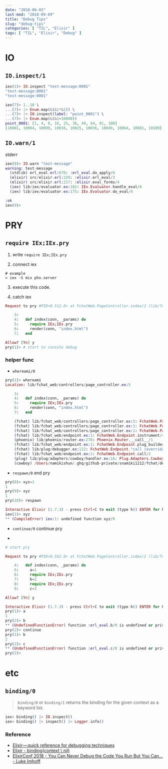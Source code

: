 ```yaml
---
date: "2018-06-03"
last-mod: "2018-09-09"
title: "Debug Tips"
slug: "debug-tips"
categories: [ "TIL", "Elixir" ]
tags: [ "TIL", "Elixir", "Debug" ]
---
```


# IO

## `IO.inspect/1`

```elixir
iex(1)> IO.inspect "test-message:0001"
"test-message:0001"
"test-message:0001"

iex(7)> 1..10 \
...(7)> |> Enum.map(&(&1*&1)) \
...(7)> |> IO.inspect(label: "point_0001") \
...(7)> |> Enum.map(&(&1+10000))
point_0001: [1, 4, 9, 16, 25, 36, 49, 64, 81, 100]
[10001, 10004, 10009, 10016, 10025, 10036, 10049, 10064, 10081, 10100]
```

## `IO.warn/1`

stderr

```elixir
iex(8)> IO.warn "test-message"
warning: test-message
  (stdlib) erl_eval.erl:670: :erl_eval.do_apply/6
  (elixir) src/elixir.erl:229: :elixir.erl_eval/3
  (elixir) src/elixir.erl:217: :elixir.eval_forms/4
  (iex) lib/iex/evaluator.ex:182: IEx.Evaluator.handle_eval/6
  (iex) lib/iex/evaluator.ex:175: IEx.Evaluator.do_eval/4

:ok
iex(9)>
```

# PRY

## `require IEx;IEx.pry`

1. write `require IEx;IEx.pry`

2. connect iex

```shell
# example
> iex -S mix phx.server
```

3. execute this code.


4. catch iex

```elixir
Request to pry #PID<0.512.0> at FchatWeb.PageController.index/2 (lib/fchat_web/controllers/page_controller.ex:5)

    3:
    4:   def index(conn, _params) do
    5:     require IEx;IEx.pry
    6:     render(conn, "index.html")
    7:   end

Allow? [Yn] y
pry(1)> # start to console debug 
```

### helper func

- `whereami/0`
```elixir
pry(1)> whereami
Location: lib/fchat_web/controllers/page_controller.ex:5

    3:
    4:   def index(conn, _params) do
    5:     require IEx;IEx.pry
    6:     render(conn, "index.html")
    7:   end

    (fchat) lib/fchat_web/controllers/page_controller.ex:5: FchatWeb.PageController.index/2
    (fchat) lib/fchat_web/controllers/page_controller.ex:1: FchatWeb.PageController.action/2
    (fchat) lib/fchat_web/controllers/page_controller.ex:1: FchatWeb.PageController.phoenix_controller_pipeline/2
    (fchat) lib/fchat_web/endpoint.ex:1: FchatWeb.Endpoint.instrument/4
    (phoenix) lib/phoenix/router.ex:278: Phoenix.Router.__call__/1
    (fchat) lib/fchat_web/endpoint.ex:1: FchatWeb.Endpoint.plug_builder_call/2
    (fchat) lib/plug/debugger.ex:122: FchatWeb.Endpoint."call (overridable 3)"/2
    (fchat) lib/fchat_web/endpoint.ex:1: FchatWeb.Endpoint.call/2
    (plug) lib/plug/adapters/cowboy/handler.ex:16: Plug.Adapters.Cowboy.Handler.upgrade/4
    (cowboy) /Users/namikishun/.ghq/github-private/snamiki1212/fchat/deps/cowboy/src/cowboy_protocol.erl:442: :cowboy_protocol.execute/4
```

- `respawn/0`
end pry
```elixir
pry(8)> xyz=1
1
pry(9)> xyz
1
pry(10)> respawn

Interactive Elixir (1.7.3) - press Ctrl+C to exit (type h() ENTER for help)
iex(1)> xyz
** (CompileError) iex:1: undefined function xyz/0

```

- `continue/0`
continue pry

- 

```elixir
# start pry

Request to pry #PID<0.592.0> at FchatWeb.PageController.index/2 (lib/fchat_web/controllers/page_controller.ex:6)

    4:   def index(conn, _params) do
    5:     a=1
    6:     require IEx;IEx.pry
    7:     b=2
    8:     require IEx;IEx.pry
    9:     c=3

Allow? [Yn] y

Interactive Elixir (1.7.3) - press Ctrl+C to exit (type h() ENTER for help)
pry(1)> a
1
pry(2)> b
** (UndefinedFunctionError) function :erl_eval.b/0 is undefined or private
pry(2)> continue
pry(1)> b
2
pry(2)> c
** (UndefinedFunctionError) function :erl_eval.c/0 is undefined or private
pry(2)>
```

# etc
## `binding/0`


> `binding/0` or `binding/1` returns the binding for the given context as a keyword list.

```elixir
iex> binding() |> IO.inspect()
iex> binding() |> inspect() |> Logger.info()
```

### Reference
- [Elixir — quick reference for debugging techniques](https://medium.com/@leandrocesquini/elixir-quick-reference-for-debugging-techniques-8dad3920ab93)
- [Elixir - binding(context \\ nil)](https://hexdocs.pm/elixir/Kernel.html#binding/1)
- [ElixirConf 2018 - You Can Never Debug the Code You Run But You Can... - Luke Imhoff](https://www.youtube.com/playlist?list=PLqj39LCvnOWaxI87jVkxSdtjG8tlhl7U6)
